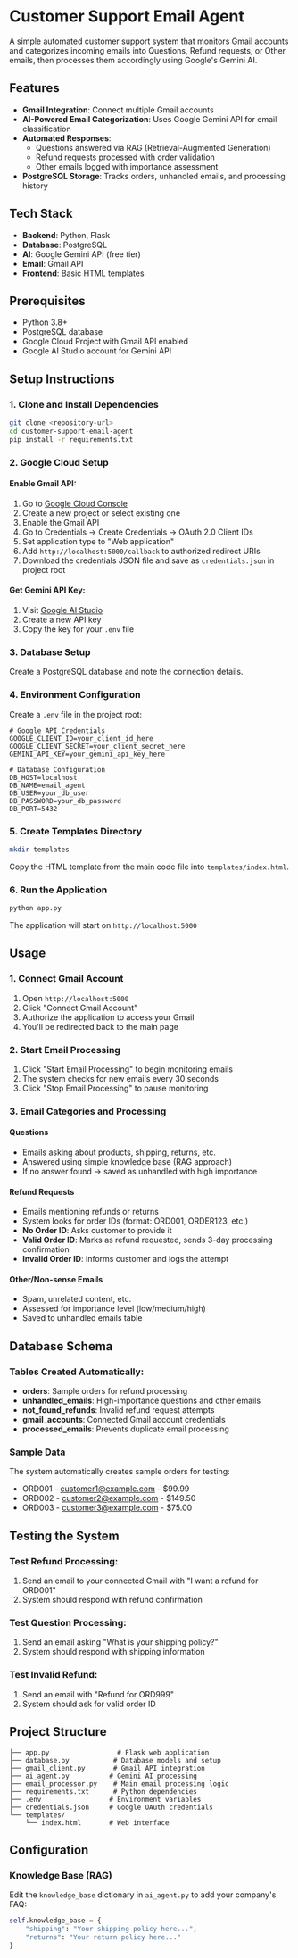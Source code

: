 # Customer Support Email Agent

A simple automated customer support system that monitors Gmail accounts and categorizes incoming emails into Questions, Refund requests, or Other emails, then processes them accordingly using Google's Gemini AI.

## Features

- **Gmail Integration**: Connect multiple Gmail accounts
- **AI-Powered Email Categorization**: Uses Google Gemini API for email classification
- **Automated Responses**: 
  - Questions answered via RAG (Retrieval-Augmented Generation)
  - Refund requests processed with order validation
  - Other emails logged with importance assessment
- **PostgreSQL Storage**: Tracks orders, unhandled emails, and processing history

## Tech Stack

- **Backend**: Python, Flask
- **Database**: PostgreSQL
- **AI**: Google Gemini API (free tier)
- **Email**: Gmail API
- **Frontend**: Basic HTML templates

## Prerequisites

- Python 3.8+
- PostgreSQL database
- Google Cloud Project with Gmail API enabled
- Google AI Studio account for Gemini API

## Setup Instructions

### 1. Clone and Install Dependencies

```bash
git clone <repository-url>
cd customer-support-email-agent
pip install -r requirements.txt
```

### 2. Google Cloud Setup

#### Enable Gmail API:
1. Go to [Google Cloud Console](https://console.cloud.google.com/)
2. Create a new project or select existing one
3. Enable the Gmail API
4. Go to Credentials → Create Credentials → OAuth 2.0 Client IDs
5. Set application type to "Web application"
6. Add `http://localhost:5000/callback` to authorized redirect URIs
7. Download the credentials JSON file and save as `credentials.json` in project root

#### Get Gemini API Key:
1. Visit [Google AI Studio](https://makersuite.google.com/app/apikey)
2. Create a new API key
3. Copy the key for your `.env` file

### 3. Database Setup

Create a PostgreSQL database and note the connection details.

### 4. Environment Configuration

Create a `.env` file in the project root:

```env
# Google API Credentials
GOOGLE_CLIENT_ID=your_client_id_here
GOOGLE_CLIENT_SECRET=your_client_secret_here
GEMINI_API_KEY=your_gemini_api_key_here

# Database Configuration
DB_HOST=localhost
DB_NAME=email_agent
DB_USER=your_db_user
DB_PASSWORD=your_db_password
DB_PORT=5432
```

### 5. Create Templates Directory

```bash
mkdir templates
```

Copy the HTML template from the main code file into `templates/index.html`.

### 6. Run the Application

```bash
python app.py
```

The application will start on `http://localhost:5000`

## Usage

### 1. Connect Gmail Account
1. Open `http://localhost:5000`
2. Click "Connect Gmail Account"
3. Authorize the application to access your Gmail
4. You'll be redirected back to the main page

### 2. Start Email Processing
1. Click "Start Email Processing" to begin monitoring emails
2. The system checks for new emails every 30 seconds
3. Click "Stop Email Processing" to pause monitoring

### 3. Email Categories and Processing

#### Questions
- Emails asking about products, shipping, returns, etc.
- Answered using simple knowledge base (RAG approach)
- If no answer found → saved as unhandled with high importance

#### Refund Requests
- Emails mentioning refunds or returns
- System looks for order IDs (format: ORD001, ORDER123, etc.)
- **No Order ID**: Asks customer to provide it
- **Valid Order ID**: Marks as refund requested, sends 3-day processing confirmation
- **Invalid Order ID**: Informs customer and logs the attempt

#### Other/Non-sense Emails
- Spam, unrelated content, etc.
- Assessed for importance level (low/medium/high)
- Saved to unhandled emails table

## Database Schema

### Tables Created Automatically:

- **orders**: Sample orders for refund processing
- **unhandled_emails**: High-importance questions and other emails
- **not_found_refunds**: Invalid refund request attempts
- **gmail_accounts**: Connected Gmail account credentials
- **processed_emails**: Prevents duplicate email processing

### Sample Data

The system automatically creates sample orders for testing:
- ORD001 - customer1@example.com - $99.99
- ORD002 - customer2@example.com - $149.50  
- ORD003 - customer3@example.com - $75.00

## Testing the System

### Test Refund Processing:
1. Send an email to your connected Gmail with "I want a refund for ORD001"
2. System should respond with refund confirmation

### Test Question Processing:
1. Send an email asking "What is your shipping policy?"
2. System should respond with shipping information

### Test Invalid Refund:
1. Send an email with "Refund for ORD999" 
2. System should ask for valid order ID

## Project Structure

```
├── app.py                 # Flask web application
├── database.py           # Database models and setup
├── gmail_client.py       # Gmail API integration
├── ai_agent.py          # Gemini AI processing
├── email_processor.py    # Main email processing logic
├── requirements.txt      # Python dependencies
├── .env                 # Environment variables
├── credentials.json     # Google OAuth credentials
└── templates/
    └── index.html       # Web interface
```

## Configuration

### Knowledge Base (RAG)
Edit the `knowledge_base` dictionary in `ai_agent.py` to add your company's FAQ:

```python
self.knowledge_base = {
    "shipping": "Your shipping policy here...",
    "returns": "Your return policy here..."
}
```

